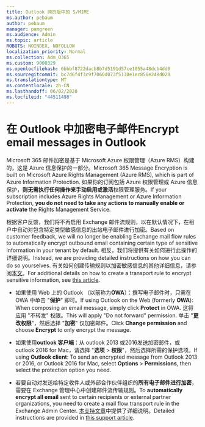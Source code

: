 ```yaml
---
title: Outlook 网页版中的 S/MIME
ms.author: pebaum
author: pebaum
manager: pamgreen
ms.audience: Admin
ms.topic: article
ROBOTS: NOINDEX, NOFOLLOW
localization_priority: Normal
ms.collection: Adm_O365
ms.custom: 9000329
ms.openlocfilehash: 6bbbf8722dacb8b7d5191d57ce1055a48dcb4dd0
ms.sourcegitcommit: bc7d6f4f3c9f7060d073f5130e1ec856e248d020
ms.translationtype: MT
ms.contentlocale: zh-CN
ms.lasthandoff: 06/02/2020
ms.locfileid: "44511498"
---
```

# <a name="encrypt-email-messages-in-outlook"></a><span data-ttu-id="d6223-102">在 Outlook 中加密电子邮件</span><span class="sxs-lookup"><span data-stu-id="d6223-102">Encrypt email messages in Outlook</span></span>

<span data-ttu-id="d6223-103">Microsoft 365 邮件加密是基于 Microsoft Azure 权限管理（Azure RMS）构建的，这是 Azure 信息保护的一部分。</span><span class="sxs-lookup"><span data-stu-id="d6223-103">Microsoft 365 Message Encryption is built on Microsoft Azure Rights Management (Azure RMS), which is part of Azure Information Protection.</span></span> <span data-ttu-id="d6223-104">如果你的订阅包括 Azure 权限管理或 Azure 信息保护，**则无需执行任何操作来手动启用或激活**权限管理服务。</span><span class="sxs-lookup"><span data-stu-id="d6223-104">If your subscription includes Azure Rights Management or Azure Information Protection, **you do not need to take any actions to manually enable or activate** the Rights Management Service.</span></span>

<span data-ttu-id="d6223-105">根据客户反馈，我们将不再启用 Exchange 邮件流规则，以在默认情况下，在租户中自动对包含特定类型敏感信息的出站电子邮件进行加密。</span><span class="sxs-lookup"><span data-stu-id="d6223-105">Based on customer feedback, we will no longer be enabling Exchange mail flow rules to automatically encrypt outbound email containing certain type of sensitive information in your tenant by default.</span></span> <span data-ttu-id="d6223-106">相反，我们将提供有关如何进行此操作的详细说明。</span><span class="sxs-lookup"><span data-stu-id="d6223-106">Instead, we are providing detailed instructions on how you can do so yourselves.</span></span> <span data-ttu-id="d6223-107">有关如何创建传输规则以加密敏感信息的其他详细信息，请参阅[本文](https://aka.ms/OmeEtr)。</span><span class="sxs-lookup"><span data-stu-id="d6223-107">For additional details on how to create a transport rule to encrypt sensitive information, see [this article](https://aka.ms/OmeEtr).</span></span>

- <span data-ttu-id="d6223-108">如果使用 Web 上的 Outlook （以前称为**OWA**）：撰写电子邮件时，只需在 OWA 中单击 "**保护**" 即可。</span><span class="sxs-lookup"><span data-stu-id="d6223-108">If using Outlook on the Web (formerly **OWA**): When composing an email message, simply click **Protect** in OWA.</span></span> <span data-ttu-id="d6223-109">这将应用 "不转发" 权限。</span><span class="sxs-lookup"><span data-stu-id="d6223-109">This will apply "Do not forward" permission.</span></span> <span data-ttu-id="d6223-110">单击 "**更改权限**"，然后选择 "**加密**" 仅加密邮件。</span><span class="sxs-lookup"><span data-stu-id="d6223-110">Click **Change permission** and choose **Encrypt** to only encrypt the message.</span></span>

- <span data-ttu-id="d6223-111">如果使用**outlook 客户端**：从 outlook 2013 或2016发送加密邮件，或 outlook 2016 for Mac，请选择 "**选项**  >  **权限**"，然后选择所需的保护选项。</span><span class="sxs-lookup"><span data-stu-id="d6223-111">If using **Outlook client**: To send an encrypted message from Outlook 2013 or 2016, or Outlook 2016 for Mac, select **Options** > **Permissions**, then select the protection option you need.</span></span>

- <span data-ttu-id="d6223-112">若要自动对发送给特定收件人或外部合作伙伴组织的**所有电子邮件进行加密**，需要在 Exchange 管理中心中创建邮件流传输规则。</span><span class="sxs-lookup"><span data-stu-id="d6223-112">To **automatically encrypt all email** sent to certain recipients or external partner organizations, you need to create a mail flow transport rule in the Exchange Admin Center.</span></span> <span data-ttu-id="d6223-113">[本支持文章](https://docs.microsoft.com/microsoft-365/compliance/define-mail-flow-rules-to-encrypt-email#create-mail-flow-rules-to-encrypt-email-messages-with-the-new-ome-capabilities)中提供了详细说明。</span><span class="sxs-lookup"><span data-stu-id="d6223-113">Detailed instructions are provided in [this support article](https://docs.microsoft.com/microsoft-365/compliance/define-mail-flow-rules-to-encrypt-email#create-mail-flow-rules-to-encrypt-email-messages-with-the-new-ome-capabilities).</span></span>

